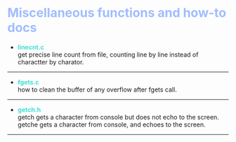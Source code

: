 # <span style="color:#a1bdff" bold><b>Miscellaneous functions and how-to docs</b></span>

- <span style="color:#3eded3" bold><b>linecnt.c</b></span>\
get precise line count from file, counting line by line instead of charactter by charator.
---
- <span style="color:#3eded3" bold><b>fgets.c</b></span>\
  how to clean the buffer of any overflow after fgets call.
---
- <span style="color:#3eded3" bold><b>getch.h</b></span>\
  getch gets a character from console but does not echo to the screen.\
  getche gets a character from console, and echoes to the screen.
---